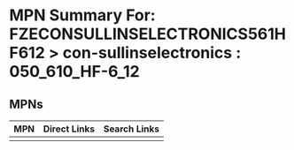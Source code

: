 



# MPN Summary For: FZECONSULLINSELECTRONICS561HF612 > con-sullinselectronics : 050_610_HF-6_12

## MPNs
  

|MPN|Direct Links|Search Links|
| :--- | :--- | :--- |
||||
